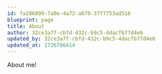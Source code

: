 ```yaml
---
id: fa286099-7a0e-4a72-a070-37f7753ad516
blueprint: page
title: About
author: 32ce3a7f-cbfd-432c-b9c5-4dacfb77d4e6
updated_by: 32ce3a7f-cbfd-432c-b9c5-4dacfb77d4e6
updated_at: 1726786414
---
```

About me!